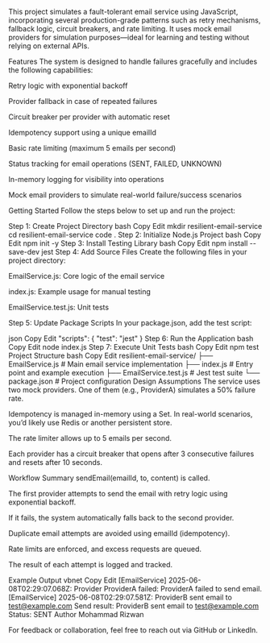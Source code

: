 This project simulates a fault-tolerant email service using JavaScript, incorporating several production-grade patterns such as retry mechanisms, fallback logic, circuit breakers, and rate limiting. It uses mock email providers for simulation purposes—ideal for learning and testing without relying on external APIs.

Features
The system is designed to handle failures gracefully and includes the following capabilities:

Retry logic with exponential backoff

Provider fallback in case of repeated failures

Circuit breaker per provider with automatic reset

Idempotency support using a unique emailId

Basic rate limiting (maximum 5 emails per second)

Status tracking for email operations (SENT, FAILED, UNKNOWN)

In-memory logging for visibility into operations

Mock email providers to simulate real-world failure/success scenarios

Getting Started
Follow the steps below to set up and run the project:

Step 1: Create Project Directory
bash
Copy
Edit
mkdir resilient-email-service
cd resilient-email-service
code .
Step 2: Initialize Node.js Project
bash
Copy
Edit
npm init -y
Step 3: Install Testing Library
bash
Copy
Edit
npm install --save-dev jest
Step 4: Add Source Files
Create the following files in your project directory:

EmailService.js: Core logic of the email service

index.js: Example usage for manual testing

EmailService.test.js: Unit tests

Step 5: Update Package Scripts
In your package.json, add the test script:

json
Copy
Edit
"scripts": {
  "test": "jest"
}
Step 6: Run the Application
bash
Copy
Edit
node index.js
Step 7: Execute Unit Tests
bash
Copy
Edit
npm test
Project Structure
bash
Copy
Edit
resilient-email-service/
├── EmailService.js         # Main email service implementation
├── index.js                # Entry point and example execution
├── EmailService.test.js    # Jest test suite
└── package.json            # Project configuration
Design Assumptions
The service uses two mock providers. One of them (e.g., ProviderA) simulates a 50% failure rate.

Idempotency is managed in-memory using a Set. In real-world scenarios, you’d likely use Redis or another persistent store.

The rate limiter allows up to 5 emails per second.

Each provider has a circuit breaker that opens after 3 consecutive failures and resets after 10 seconds.

Workflow Summary
sendEmail(emailId, to, content) is called.

The first provider attempts to send the email with retry logic using exponential backoff.

If it fails, the system automatically falls back to the second provider.

Duplicate email attempts are avoided using emailId (idempotency).

Rate limits are enforced, and excess requests are queued.

The result of each attempt is logged and tracked.

Example Output
vbnet
Copy
Edit
[EmailService] 2025-06-08T02:29:07.068Z: Provider ProviderA failed: ProviderA failed to send email.
[EmailService] 2025-06-08T02:29:07.581Z: ProviderB sent email to test@example.com
Send result: ProviderB sent email to test@example.com
Status: SENT
Author
Mohammad Rizwan

For feedback or collaboration, feel free to reach out via GitHub or LinkedIn.
